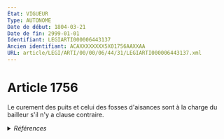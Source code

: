 ```yaml
---
État: VIGUEUR
Type: AUTONOME
Date de début: 1804-03-21
Date de fin: 2999-01-01
Identifiant: LEGIARTI000006443137
Ancien identifiant: ACAXXXXXXXX5X01756AAXXAA
URL: article/LEGI/ARTI/00/00/06/44/31/LEGIARTI000006443137.xml
---
```


<h1>Article 1756</h1>

Le curement des puits et celui des fosses d'aisances sont à la charge du
bailleur s'il n'y a clause contraire.


<details>
  <summary><em>Références</em></summary>

  <h2>Références faites par l'article</h2>
  
  <ul>
    <li>
      CODIFICATION source Loi 1804-03-07
    </li>
    <li>
      CREATION source Loi 1804-03-07 promulguée le 17 mars 1804
    </li>
  </ul>
</details>
